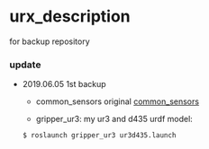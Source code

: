# urx_description 
for backup repository


### update
- 2019.06.05 1st backup
    - common_sensors original [common_sensors](https://github.com/JenniferBuehler/common-sensors.git)

    - gripper_ur3: my ur3 and d435 urdf model:
    ```
    $ roslaunch gripper_ur3 ur3d435.launch
    ```
